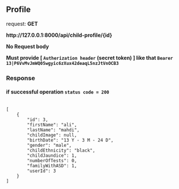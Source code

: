 
## Profile

request: <strong> GET </strong>

<strong>
  http://127.0.0.1:8000/api/child-profile/{id}
</strong>

<strong> No Request body </strong>


<strong> Must provide [ <code>Autherization header</code> (secret token) ] like that <code>Bearer 13|P6VvMvJmWQ05wgyic6zXux42deaqL5nzJtVnOCB3</code> </strong>


### Response 
#### if successful operation <code>status code = 200</code>
<pre>
<code>
[
    {
        "id": 3,
        "firstName": "ali",
        "lastName": "mahdi",
        "childImage": null,
        "birthDate": "13 Y - 3 M - 24 D",
        "gender": "male",
        "childEthnicity": "black",
        "childJaundice": 1,
        "numberOfTests": 0,
        "familyWithASD": 1,
        "userId": 3
    }
]
</code>
</pre>

